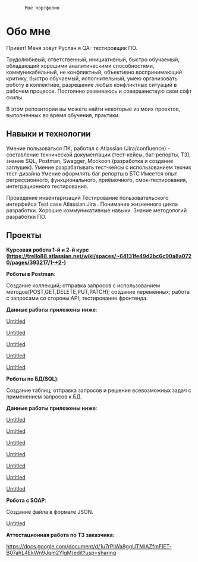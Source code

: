            Мое портфолио

# Обо мне

Привет! Меня зовут Руслан я QA- тестировщик ПО.

Трудолюбивый, ответственный, инициативный, быстро обучаемый, обладающий хорошими аналитическими способностями, коммуникабельный, не конфликтный, объективно воспринимающий критику, быстро обучаемый, исполнительный, умею организовать роботу в коллективе, разрешение любых конфликтных ситуаций в рабочем процессе. Постоянно развиваюсь и совершенствую свои софт скилы.

 В этом репозитории вы можете найти некоторые из  моих проектов, выполненных во время  обучения, практики.

## Навыки и технологии

Умение пользоваться ПК, работал с Atlassian (Jira/confluence) - составление технической документации (тест-кейсы, баг-репорты, ТЗ), знание SQL, Postman, Swagger, Mockoon (разработка и создание заглушек).
Умение разрабатывать тест-кейсы с использованием техник тест-дизайна
Умение оформлять баг репорты в БТС
Имеется опыт регрессионного, функционального, приёмочного, смок-тестирования, интеграционного тестирования.

Проведение инвентаризаций Тестирование пользовательского интерфейса Test case Atlassian Jira . Понимание жизненного цикла разработки. Хорошие коммуникативные навыки. Знание методологий разработки ПО.

## Проекты

**Курсовая робота 1-й и 2-й курс (**https://trello88.atlassian.net/wiki/spaces/~64131fe49d2bc6c90a8a0720/pages/393217/1-+2-**)**

**Роботы в Postman**:

Создание коллекций; отправка запросов с использованием методов(POST,GET,DELETE,PUT,PATCH); создание переменных; работа с запросами со стороны API; тестирование фронтенда.

**Данные работы приложены ниже**:

[Untitled](https://prod-files-secure.s3.us-west-2.amazonaws.com/a2c077d4-9ae9-466b-af44-515fd279ea31/62fda6bf-6fdf-43aa-92d1-fe9f92437a39/Untitled.json)

[Untitled](https://prod-files-secure.s3.us-west-2.amazonaws.com/a2c077d4-9ae9-466b-af44-515fd279ea31/91da7848-8694-4e87-b313-17b35068411b/Untitled.txt)

[Untitled](https://prod-files-secure.s3.us-west-2.amazonaws.com/a2c077d4-9ae9-466b-af44-515fd279ea31/06478fc4-c01a-4be0-80ed-89aceaef0610/Untitled.txt)

[Untitled](https://prod-files-secure.s3.us-west-2.amazonaws.com/a2c077d4-9ae9-466b-af44-515fd279ea31/7953e83f-4093-4c61-a1f7-65a839efcfe0/Untitled.txt)

[Untitled](https://prod-files-secure.s3.us-west-2.amazonaws.com/a2c077d4-9ae9-466b-af44-515fd279ea31/1bb31668-54f7-4472-9bd0-612f08785e72/Untitled.txt)

**Роботы по БД(SQL)**:

Создание таблиц; отправка запросов и решение всевозможных задач с применением запросов  к БД.

**Данные работы приложены ниже**:

[Untitled](https://prod-files-secure.s3.us-west-2.amazonaws.com/a2c077d4-9ae9-466b-af44-515fd279ea31/4bcfeb46-94ee-4792-b0ee-cf88003aba46/Untitled.docx)

[Untitled](https://prod-files-secure.s3.us-west-2.amazonaws.com/a2c077d4-9ae9-466b-af44-515fd279ea31/3c5741fb-ca7d-4b84-a32d-379cec859dcd/Untitled.txt)

[Untitled](https://prod-files-secure.s3.us-west-2.amazonaws.com/a2c077d4-9ae9-466b-af44-515fd279ea31/e8481f73-247e-400b-90b3-6a7659f7aa43/Untitled.txt)

[Untitled](https://prod-files-secure.s3.us-west-2.amazonaws.com/a2c077d4-9ae9-466b-af44-515fd279ea31/04c90189-4495-4452-9c75-4f428b60e59e/Untitled.txt)

[Untitled](https://prod-files-secure.s3.us-west-2.amazonaws.com/a2c077d4-9ae9-466b-af44-515fd279ea31/abca7eae-64ee-4802-aa24-9014895986da/Untitled.txt)

[Untitled](https://prod-files-secure.s3.us-west-2.amazonaws.com/a2c077d4-9ae9-466b-af44-515fd279ea31/3b55c432-ed8d-43f6-9baf-b1f9f3a5b3f4/Untitled.txt)

[Untitled](https://prod-files-secure.s3.us-west-2.amazonaws.com/a2c077d4-9ae9-466b-af44-515fd279ea31/3dac6db3-7796-466c-a154-d4f82020aa90/Untitled.txt)

**Роботa с SOAP**:

Создание файла в формате JSON.

[Untitled](https://prod-files-secure.s3.us-west-2.amazonaws.com/a2c077d4-9ae9-466b-af44-515fd279ea31/fabb338b-e944-4f56-9f3f-dc5e3f2450fe/Untitled.docx)

**Аттестационная работа по ТЗ заказчика:**

https://docs.google.com/document/d/1u7rPIWa8ggUTMIAZfmFIET-B07ahL4EkWn9Jqm2YlgM/edit?usp=sharing


